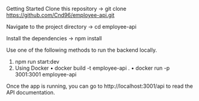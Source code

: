 Getting Started
Clone this repository -> git clone https://github.com/Cnd96/employee-api.git

Navigate to the project directory -> cd employee-api

Install the dependencies -> npm install

Use one of the following methods to run the backend locally. 

1.	npm run start:dev
2.	Using Docker
    •	docker build -t employee-api .
    •	docker run -p 3001:3001 employee-api
    
Once the app is running, you can go to http://localhost:3001/api to read the API documentation.

